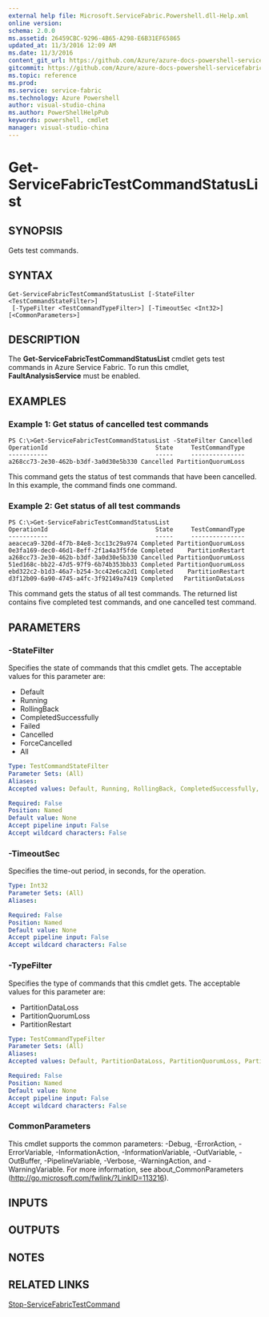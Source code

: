 ```yaml
---
external help file: Microsoft.ServiceFabric.Powershell.dll-Help.xml
online version:
schema: 2.0.0
ms.assetid: 26459CBC-9296-4B65-A298-E6B31EF65865
updated_at: 11/3/2016 12:09 AM
ms.date: 11/3/2016
content_git_url: https://github.com/Azure/azure-docs-powershell-servicefabric/blob/live/Service-Fabric-cmdlets/ServiceFabric/vlatest/Get-ServiceFabricTestCommandStatusList.md
gitcommit: https://github.com/Azure/azure-docs-powershell-servicefabric/blob/1ee1eb862e0b78a20a656aad5e958efd0f11f85c/Service-Fabric-cmdlets/ServiceFabric/vlatest/Get-ServiceFabricTestCommandStatusList.md
ms.topic: reference
ms.prod: 
ms.service: service-fabric
ms.technology: Azure Powershell
author: visual-studio-china
ms.author: PowerShellHelpPub
keywords: powershell, cmdlet
manager: visual-studio-china
---
```


# Get-ServiceFabricTestCommandStatusList

## SYNOPSIS
Gets test commands.

## SYNTAX

```
Get-ServiceFabricTestCommandStatusList [-StateFilter <TestCommandStateFilter>]
 [-TypeFilter <TestCommandTypeFilter>] [-TimeoutSec <Int32>] [<CommonParameters>]
```

## DESCRIPTION
The **Get-ServiceFabricTestCommandStatusList** cmdlet gets test commands in Azure Service Fabric.
To run this cmdlet, **FaultAnalysisService** must be enabled.

## EXAMPLES

### Example 1: Get status of cancelled test commands
```
PS C:\>Get-ServiceFabricTestCommandStatusList -StateFilter Cancelled
OperationId                              State     TestCommandType
-----------                              -----     ---------------
a268cc73-2e30-462b-b3df-3a0d30e5b330 Cancelled PartitionQuorumLoss
```

This command gets the status of test commands that have been cancelled.
In this example, the command finds one command.

### Example 2: Get status of all test commands
```
PS C:\>Get-ServiceFabricTestCommandStatusList
OperationId                              State     TestCommandType
-----------                              -----     ---------------
aeaceca9-320d-4f7b-84e8-3cc13c29a974 Completed PartitionQuorumLoss
0e3fa169-dec0-46d1-8eff-2f1a4a3f5fde Completed    PartitionRestart
a268cc73-2e30-462b-b3df-3a0d30e5b330 Cancelled PartitionQuorumLoss
51ed168c-bb22-47d5-97f9-6b74b353bb33 Completed PartitionQuorumLoss
ebd322c2-b1d3-46a7-b254-3cc42e6ca2d1 Completed    PartitionRestart
d3f12b09-6a90-4745-a4fc-3f92149a7419 Completed   PartitionDataLoss
```

This command gets the status of all test commands.
The returned list contains five completed test commands, and one cancelled test command.

## PARAMETERS

### -StateFilter
Specifies the state of commands that this cmdlet gets.
The acceptable values for this parameter are:

- Default
- Running
- RollingBack
- CompletedSuccessfully
- Failed
- Cancelled
- ForceCancelled
- All

```yaml
Type: TestCommandStateFilter
Parameter Sets: (All)
Aliases:
Accepted values: Default, Running, RollingBack, CompletedSuccessfully, Failed, Cancelled, ForceCancelled, All

Required: False
Position: Named
Default value: None
Accept pipeline input: False
Accept wildcard characters: False
```

### -TimeoutSec
Specifies the time-out period, in seconds, for the operation.

```yaml
Type: Int32
Parameter Sets: (All)
Aliases:

Required: False
Position: Named
Default value: None
Accept pipeline input: False
Accept wildcard characters: False
```

### -TypeFilter
Specifies the type of commands that this cmdlet gets.
The acceptable values for this parameter are:

- PartitionDataLoss
- PartitionQuorumLoss
- PartitionRestart

```yaml
Type: TestCommandTypeFilter
Parameter Sets: (All)
Aliases:
Accepted values: Default, PartitionDataLoss, PartitionQuorumLoss, PartitionRestart, All

Required: False
Position: Named
Default value: None
Accept pipeline input: False
Accept wildcard characters: False
```

### CommonParameters
This cmdlet supports the common parameters: -Debug, -ErrorAction, -ErrorVariable, -InformationAction, -InformationVariable, -OutVariable, -OutBuffer, -PipelineVariable, -Verbose, -WarningAction, and -WarningVariable. For more information, see about_CommonParameters (http://go.microsoft.com/fwlink/?LinkID=113216).

## INPUTS

## OUTPUTS

## NOTES

## RELATED LINKS

[Stop-ServiceFabricTestCommand](xref:ServiceFabric/vlatest/Stop-ServiceFabricTestCommand.md)
